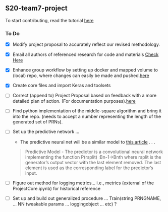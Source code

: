 ## S20-team7-project

To start contributing, read the tutorial [here](https://github.com/CSCI4850/S20-team7-project/tree/master/DockerContainer)

### To Do
- [X] Modify project proposal to accurately reflect our revised methodology.
- [X] Email all authors of referenced research for code and materials [Check Here](https://github.com/CSCI4850/S20-team7-project/blob/master/Email_Inquiry)
- [X] Enhance group workflow by setting up docker and mapped volume to (local) repo, where changes can easily be made and pushed.[here](https://github.com/CSCI4850/S20-team7-project/tree/master/DockerContainer)
- [X] Create core files and import Keras and toolsets
- [ ] Correct (append to) Project Proposal based on feedback with a more detailed plan of action. (For documentation purposes).[here](https://github.com/CSCI4850/S20-team7-project/blob/master/WorkSpace/Project%20Proposal/ProjectProposal.ipynb)
- [ ] Find python implementation of the middle-square algorithm and bring it into the repo. (needs to accept a number representing the length of the generated set of PRNs).
- [ ] Set up the predictive network ...

    * The predictive neural net will be a similar model to [this article](https://arxiv.org/pdf/1810.00378.pdf) . . .
    
    > Predictive Model - The predictor is a convolutional neural network implementing the function P(rsplit) :Bn-1→Bnth where rsplit is   the generator’s output vector with the last element removed. The last element is used as the corresponding label for the predictor’s input.
- [ ] Figure out method for logging metrics... i.e., metrics (external of the ProjectCore.ipynb) for historical reference
- [ ] Set up and build out generalized procedure ... Train(string PRNGNAME, ... NN tweakable params ... loggingobject ... etc) ?




